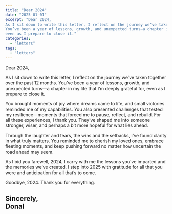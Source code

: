 ```yaml
---
title: "Dear 2024"
date: "2025-01-01"
excerpt: "Dear 2024,  
As I sit down to write this letter, I reflect on the journey we’ve taken together over the past 12 months.  
You’ve been a year of lessons, growth, and unexpected turns—a chapter in my life that I’m grateful for,  
even as I prepare to close it."
categories: 
  - "letters"
tags: 
  - "letters"
---
```


Dear 2024,

As I sit down to write this letter, I reflect on the journey we’ve taken together over the past 12 months. You’ve been a year of lessons, growth, and unexpected turns—a chapter in my life that I’m deeply grateful for, even as I prepare to close it.  

You brought moments of joy where dreams came to life, and small victories reminded me of my capabilities. You also presented challenges that tested my resilience—moments that forced me to pause, reflect, and rebuild. For all these experiences, I thank you. They’ve shaped me into someone stronger, wiser, and perhaps a bit more hopeful for what lies ahead.  

Through the laughter and tears, the wins and the setbacks, I’ve found clarity in what truly matters. You reminded me to cherish my loved ones, embrace fleeting moments, and keep pushing forward no matter how uncertain the road ahead may seem.  

As I bid you farewell, 2024, I carry with me the lessons you’ve imparted and the memories we’ve created. I step into 2025 with gratitude for all that you were and anticipation for all that’s to come.  

Goodbye, 2024. Thank you for everything.  

**Sincerely,**  
Donal
---